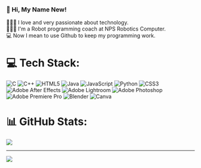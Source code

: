 ### 👋 Hi, My Name New!
👨🏻‍💻 I love and very passionate about technology.<br/>
🧑🏻‍🎓 I'm a Robot programming coach at NPS Robotics Computer.<br/>
💻 Now I mean to use Github to keep my programming work.<br/>

<!--
## 🌐 Socials:
[![Facebook](https://img.shields.io/badge/Facebook-%231877F2.svg?logo=Facebook&logoColor=white)](https://facebook.com/Nopasin49) [![Instagram](https://img.shields.io/badge/Instagram-%23E4405F.svg?logo=Instagram&logoColor=white)](https://instagram.com/nplailah) [![Stack Overflow](https://img.shields.io/badge/-Stackoverflow-FE7A16?logo=stack-overflow&logoColor=white)](https://stackoverflow.com/users/24740301) [![TikTok](https://img.shields.io/badge/TikTok-%23000000.svg?logo=TikTok&logoColor=white)](https://tiktok.com/@@nplailah) [![X](https://img.shields.io/badge/X-black.svg?logo=X&logoColor=white)](https://x.com/@N0PASIN) [![YouTube](https://img.shields.io/badge/YouTube-%23FF0000.svg?logo=YouTube&logoColor=white)](https://youtube.com/@UCI4uVJW3eiymMNy-3c2Gqug) 
-->

# 💻 Tech Stack:
![C](https://img.shields.io/badge/c-%2300599C.svg?style=for-the-badge&logo=c&logoColor=white) ![C++](https://img.shields.io/badge/c++-%2300599C.svg?style=for-the-badge&logo=c%2B%2B&logoColor=white) ![HTML5](https://img.shields.io/badge/html5-%23E34F26.svg?style=for-the-badge&logo=html5&logoColor=white) ![Java](https://img.shields.io/badge/java-%23ED8B00.svg?style=for-the-badge&logo=openjdk&logoColor=white) ![JavaScript](https://img.shields.io/badge/javascript-%23323330.svg?style=for-the-badge&logo=javascript&logoColor=%23F7DF1E) ![Python](https://img.shields.io/badge/python-3670A0?style=for-the-badge&logo=python&logoColor=ffdd54) ![CSS3](https://img.shields.io/badge/css3-%231572B6.svg?style=for-the-badge&logo=css3&logoColor=white) ![Adobe After Effects](https://img.shields.io/badge/Adobe%20After%20Effects-9999FF.svg?style=for-the-badge&logo=Adobe%20After%20Effects&logoColor=white) ![Adobe Lightroom](https://img.shields.io/badge/Adobe%20Lightroom-31A8FF.svg?style=for-the-badge&logo=Adobe%20Lightroom&logoColor=white) ![Adobe Photoshop](https://img.shields.io/badge/adobe%20photoshop-%2331A8FF.svg?style=for-the-badge&logo=adobe%20photoshop&logoColor=white) ![Adobe Premiere Pro](https://img.shields.io/badge/Adobe%20Premiere%20Pro-9999FF.svg?style=for-the-badge&logo=Adobe%20Premiere%20Pro&logoColor=white) ![Blender](https://img.shields.io/badge/blender-%23F5792A.svg?style=for-the-badge&logo=blender&logoColor=white) ![Canva](https://img.shields.io/badge/Canva-%2300C4CC.svg?style=for-the-badge&logo=Canva&logoColor=white)
# 📊 GitHub Stats:
![](https://github-readme-stats.vercel.app/api?username=Nopasin&theme=catppuccin_latte&hide_border=false&include_all_commits=false&count_private=false)<br/>

---
[![](https://visitcount.itsvg.in/api?id=Nopasin&icon=2&color=0)](https://visitcount.itsvg.in)

<!-- Proudly created with GPRM ( https://gprm.itsvg.in ) -->
